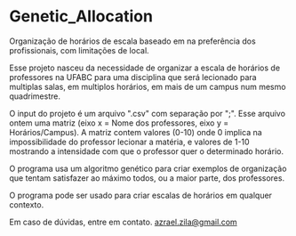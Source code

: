 # Genetic_Allocation
Organização de horários de escala baseado em na preferência dos profissionais, com limitações de local.

Esse projeto nasceu da necessidade de organizar a escala de horários de professores na UFABC para uma disciplina que será lecionado para multiplas salas, em multiplos horários, em mais de um campus num mesmo quadrimestre.

O input do projeto é um arquivo ".csv" com separação por ";".
Esse arquivo ontem uma matriz (eixo x = Nome dos professores, eixo y = Horários/Campus).
A matriz contem valores (0-10) onde 0 implica na impossibilidade do professor lecionar a matéria, e valores de 1-10 mostrando a intensidade com que o professor quer o determinado horário.

O programa usa um algoritmo genético para criar exemplos de organização que tentam satisfazer ao máximo todos, ou a maior parte, dos professores.

O programa pode ser usado para criar escalas de horários em qualquer contexto.

Em caso de dúvidas, entre em contato.
azrael.zila@gmail.com
